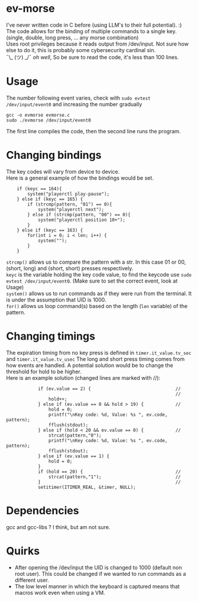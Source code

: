 # ev-morse
I've never written code in C before (using LLM's to their full potential). :) <br>
The code allows for the binding of multiple commands to a single key. (single, double, long press, ... any morse combination)<br>
Uses root privileges because it reads output from /dev/input. Not sure how else to do it, this is probably some cybersecurity cardinal sin. <br>
¯\\_ (ツ) _/¯ <i>oh well</i>, So be sure to read the code, it's less than 100 lines.

# Usage
The number following event varies, check with `sudo evtest /dev/input/event0` and increasing the number gradually
```
gcc -o evmorse evmorse.c
sudo ./evmorse /dev/input/event0
```
The first line compiles the code, then the second line runs the program.

# Changing bindings
The key codes will vary from device to device.<br>
Here is a general example of how the bindings would be set. <br>
```
    if (keyc == 164){
        system("playerctl play-pause");
    } else if (keyc == 165) {
        if (strcmp(pattern, "01") == 0){
            system("playerctl next");
        } else if (strcmp(pattern, "00") == 0){
            system("playerctl position 10+");
        }
    } else if (keyc == 163) {
        for(int i = 0; i < len; i++) {
            system("");
        }
    }
```
`strcmp()` allows us to compare the pattern with a str. In this case 01 or 00, (short, long) and (short, short) presses respectively. <br>
`keyc` is the variable holding the key code value, to find the keycode use `sudo evtest /dev/input/event0`. (Make sure to set the correct event, look at Usage) <br>
`system()` allows us to run commands as if they were run from the terminal. It is under the assumption that UID is 1000. <br>
`for()` allows us loop command(s) based on the length (`len` variable) of the pattern.

# Changing timings
The expiration timing from no key press is defined in `timer.it_value.tv_sec` and `timer.it_value.tv_usec`
The long and short press timing comes from how events are handled. A potential solution would be to change the threshold for hold to be higher. <br>
Here is an example solution (changed lines are marked with //):
```
            if (ev.value == 2) {                                //
                                                                //
                hold++;
            } else if (ev.value == 0 && hold > 19) {            //
                hold = 0;
                printf("\nKey code: %d, Value: %s ", ev.code, pattern);
                fflush(stdout);
            } else if (hold < 20 && ev.value == 0) {            //
                strcat(pattern,"0");
                printf("\nKey code: %d, Value: %s ", ev.code, pattern);
                fflush(stdout);
            } else if (ev.value == 1) {
                hold = 0;
            }
            if (hold == 20) {                                   //
                strcat(pattern,"1");                            //
            }                                                   //
            setitimer(ITIMER_REAL, &timer, NULL);
```
# Dependencies
gcc and gcc-libs ? I think, but am not sure.

# Quirks
- After opening the /dev/input the UID is changed to 1000 (default non root user). This could be changed if we wanted to run commands as a different user.
- The low level manner in which the keyboard is captured means that macros work even when using a VM.
